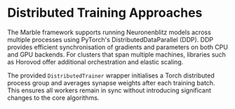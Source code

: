 # Distributed Training Approaches

The Marble framework supports running Neuronenblitz models across multiple
processes using PyTorch's DistributedDataParallel (DDP). DDP provides efficient
synchronisation of gradients and parameters on both CPU and GPU backends. For
clusters that span multiple machines, libraries such as Horovod offer
additional orchestration and elastic scaling.

The provided `DistributedTrainer` wrapper initialises a Torch distributed
process group and averages synapse weights after each training batch. This
ensures all workers remain in sync without introducing significant changes to
the core algorithms.
